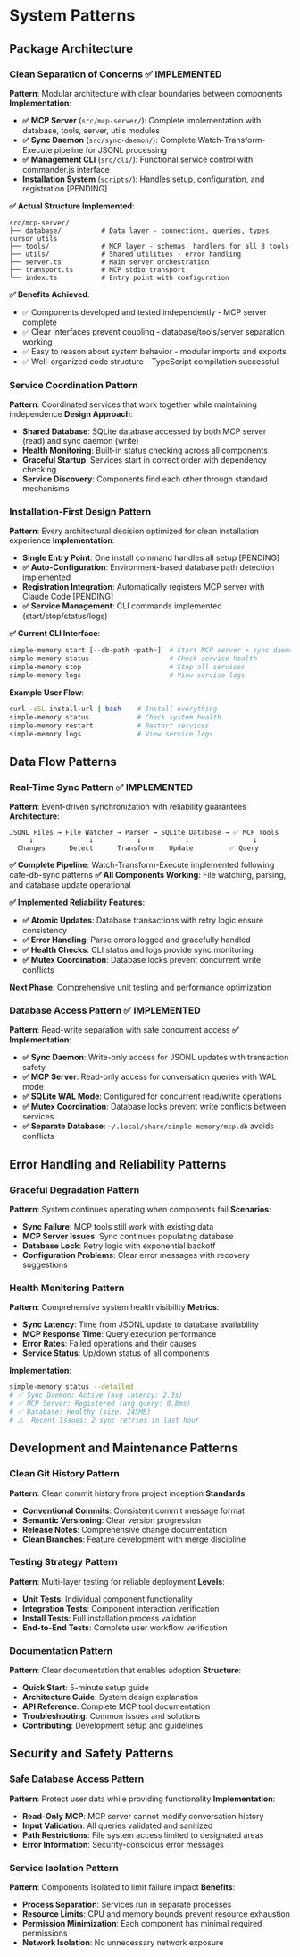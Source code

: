 # System Patterns

## Package Architecture

### Clean Separation of Concerns ✅ IMPLEMENTED
**Pattern**: Modular architecture with clear boundaries between components
**Implementation**:
- **✅ MCP Server** (`src/mcp-server/`): Complete implementation with database, tools, server, utils modules
- **✅ Sync Daemon** (`src/sync-daemon/`): Complete Watch-Transform-Execute pipeline for JSONL processing
- **✅ Management CLI** (`src/cli/`): Functional service control with commander.js interface  
- **Installation System** (`scripts/`): Handles setup, configuration, and registration [PENDING]

**✅ Actual Structure Implemented**:
```
src/mcp-server/
├── database/          # Data layer - connections, queries, types, cursor utils
├── tools/             # MCP layer - schemas, handlers for all 8 tools
├── utils/             # Shared utilities - error handling
├── server.ts          # Main server orchestration
├── transport.ts       # MCP stdio transport
└── index.ts           # Entry point with configuration
```

**✅ Benefits Achieved**: 
- ✅ Components developed and tested independently - MCP server complete
- ✅ Clear interfaces prevent coupling - database/tools/server separation working
- ✅ Easy to reason about system behavior - modular imports and exports
- ✅ Well-organized code structure - TypeScript compilation successful

### Service Coordination Pattern
**Pattern**: Coordinated services that work together while maintaining independence
**Design Approach**:
- **Shared Database**: SQLite database accessed by both MCP server (read) and sync daemon (write)
- **Health Monitoring**: Built-in status checking across all components
- **Graceful Startup**: Services start in correct order with dependency checking
- **Service Discovery**: Components find each other through standard mechanisms

### Installation-First Design Pattern  
**Pattern**: Every architectural decision optimized for clean installation experience
**Implementation**:
- **Single Entry Point**: One install command handles all setup [PENDING]
- **✅ Auto-Configuration**: Environment-based database path detection implemented
- **Registration Integration**: Automatically registers MCP server with Claude Code [PENDING]
- **✅ Service Management**: CLI commands implemented (start/stop/status/logs)

**✅ Current CLI Interface**:
```bash
simple-memory start [--db-path <path>]  # Start MCP server + sync daemon
simple-memory status                    # Check service health
simple-memory stop                      # Stop all services  
simple-memory logs                      # View service logs
```

**Example User Flow**:
```bash
curl -sSL install-url | bash    # Install everything
simple-memory status            # Check system health
simple-memory restart           # Restart services
simple-memory logs              # View service logs
```

## Data Flow Patterns

### Real-Time Sync Pattern ✅ IMPLEMENTED
**Pattern**: Event-driven synchronization with reliability guarantees
**Architecture**:
```
JSONL Files → File Watcher → Parser → SQLite Database → ✅ MCP Tools
     ↓              ↓           ↓           ↓                ↓
  Changes      Detect      Transform    Update         ✅ Query
```

**✅ Complete Pipeline**: Watch-Transform-Execute implemented following cafe-db-sync patterns
**✅ All Components Working**: File watching, parsing, and database update operational

**✅ Implemented Reliability Features**:
- **✅ Atomic Updates**: Database transactions with retry logic ensure consistency
- **✅ Error Handling**: Parse errors logged and gracefully handled
- **✅ Health Checks**: CLI status and logs provide sync monitoring
- **✅ Mutex Coordination**: Database locks prevent concurrent write conflicts

**Next Phase**: Comprehensive unit testing and performance optimization

### Database Access Pattern ✅ IMPLEMENTED
**Pattern**: Read-write separation with safe concurrent access
**✅ Implementation**:
- **✅ Sync Daemon**: Write-only access for JSONL updates with transaction safety
- **✅ MCP Server**: Read-only access for conversation queries with WAL mode
- **✅ SQLite WAL Mode**: Configured for concurrent read/write operations
- **✅ Mutex Coordination**: Database locks prevent write conflicts between services
- **✅ Separate Database**: `~/.local/share/simple-memory/mcp.db` avoids conflicts

## Error Handling and Reliability Patterns

### Graceful Degradation Pattern
**Pattern**: System continues operating when components fail
**Scenarios**:
- **Sync Failure**: MCP tools still work with existing data
- **MCP Server Issues**: Sync continues populating database
- **Database Lock**: Retry logic with exponential backoff
- **Configuration Problems**: Clear error messages with recovery suggestions

### Health Monitoring Pattern
**Pattern**: Comprehensive system health visibility
**Metrics**:
- **Sync Latency**: Time from JSONL update to database availability
- **MCP Response Time**: Query execution performance
- **Error Rates**: Failed operations and their causes
- **Service Status**: Up/down status of all components

**Implementation**:
```bash
simple-memory status --detailed
# ✅ Sync Daemon: Active (avg latency: 2.3s)
# ✅ MCP Server: Registered (avg query: 0.8ms)  
# ✅ Database: Healthy (size: 245MB)
# ⚠️  Recent Issues: 2 sync retries in last hour
```

## Development and Maintenance Patterns

### Clean Git History Pattern
**Pattern**: Clean commit history from project inception
**Standards**:
- **Conventional Commits**: Consistent commit message format
- **Semantic Versioning**: Clear version progression
- **Release Notes**: Comprehensive change documentation
- **Clean Branches**: Feature development with merge discipline

### Testing Strategy Pattern
**Pattern**: Multi-layer testing for reliable deployment
**Levels**:
- **Unit Tests**: Individual component functionality
- **Integration Tests**: Component interaction verification
- **Install Tests**: Full installation process validation
- **End-to-End Tests**: Complete user workflow verification

### Documentation Pattern
**Pattern**: Clear documentation that enables adoption
**Structure**:
- **Quick Start**: 5-minute setup guide
- **Architecture Guide**: System design explanation
- **API Reference**: Complete MCP tool documentation
- **Troubleshooting**: Common issues and solutions
- **Contributing**: Development setup and guidelines

## Security and Safety Patterns

### Safe Database Access Pattern
**Pattern**: Protect user data while providing functionality
**Implementation**:
- **Read-Only MCP**: MCP server cannot modify conversation history
- **Input Validation**: All queries validated and sanitized
- **Path Restrictions**: File system access limited to designated areas
- **Error Information**: Security-conscious error messages

### Service Isolation Pattern
**Pattern**: Components isolated to limit failure impact
**Benefits**:
- **Process Separation**: Services run in separate processes
- **Resource Limits**: CPU and memory bounds prevent resource exhaustion
- **Permission Minimization**: Each component has minimal required permissions
- **Network Isolation**: No unnecessary network exposure